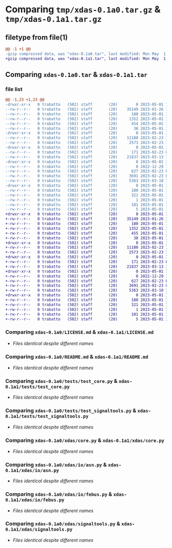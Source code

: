 # Comparing `tmp/xdas-0.1a0.tar.gz` & `tmp/xdas-0.1a1.tar.gz`

## filetype from file(1)

```diff
@@ -1 +1 @@
-gzip compressed data, was "xdas-0.1a0.tar", last modified: Mon May  1 19:09:18 2023, max compression
+gzip compressed data, was "xdas-0.1a1.tar", last modified: Mon May  1 19:12:55 2023, max compression
```

## Comparing `xdas-0.1a0.tar` & `xdas-0.1a1.tar`

### file list

```diff
@@ -1,23 +1,23 @@
-drwxr-xr-x   0 trabatto   (502) staff       (20)        0 2023-05-01 19:09:18.369625 xdas-0.1a0/
--rw-r--r--   0 trabatto   (502) staff       (20)    35149 2023-01-26 16:18:03.000000 xdas-0.1a0/LICENSE.md
--rw-r--r--   0 trabatto   (502) staff       (20)      180 2023-05-01 19:09:18.369476 xdas-0.1a0/PKG-INFO
--rw-r--r--   0 trabatto   (502) staff       (20)     1352 2023-05-01 18:57:32.000000 xdas-0.1a0/README.md
--rw-r--r--   0 trabatto   (502) staff       (20)      454 2023-05-01 19:03:36.000000 xdas-0.1a0/pyproject.toml
--rw-r--r--   0 trabatto   (502) staff       (20)       38 2023-05-01 19:09:18.369663 xdas-0.1a0/setup.cfg
-drwxr-xr-x   0 trabatto   (502) staff       (20)        0 2023-05-01 19:09:18.367428 xdas-0.1a0/tests/
--rw-r--r--   0 trabatto   (502) staff       (20)    11180 2023-02-23 15:44:38.000000 xdas-0.1a0/tests/test_core.py
--rw-r--r--   0 trabatto   (502) staff       (20)     2573 2023-02-23 15:50:41.000000 xdas-0.1a0/tests/test_signaltools.py
-drwxr-xr-x   0 trabatto   (502) staff       (20)        0 2023-05-01 19:09:18.367896 xdas-0.1a0/xdas/
--rw-r--r--   0 trabatto   (502) staff       (20)      171 2023-02-23 09:32:18.000000 xdas-0.1a0/xdas/__init__.py
--rw-r--r--   0 trabatto   (502) staff       (20)    21837 2023-03-13 16:30:29.000000 xdas-0.1a0/xdas/core.py
-drwxr-xr-x   0 trabatto   (502) staff       (20)        0 2023-05-01 19:09:18.369254 xdas-0.1a0/xdas/io/
--rw-r--r--   0 trabatto   (502) staff       (20)        0 2022-12-29 11:57:28.000000 xdas-0.1a0/xdas/io/__init__.py
--rw-r--r--   0 trabatto   (502) staff       (20)      627 2023-02-23 09:32:18.000000 xdas-0.1a0/xdas/io/asn.py
--rw-r--r--   0 trabatto   (502) staff       (20)     3691 2023-02-23 09:32:18.000000 xdas-0.1a0/xdas/io/febus.py
--rw-r--r--   0 trabatto   (502) staff       (20)     5363 2023-03-10 10:53:44.000000 xdas-0.1a0/xdas/signaltools.py
-drwxr-xr-x   0 trabatto   (502) staff       (20)        0 2023-05-01 19:09:18.368759 xdas-0.1a0/xdas.egg-info/
--rw-r--r--   0 trabatto   (502) staff       (20)      180 2023-05-01 19:09:18.000000 xdas-0.1a0/xdas.egg-info/PKG-INFO
--rw-r--r--   0 trabatto   (502) staff       (20)      321 2023-05-01 19:09:18.000000 xdas-0.1a0/xdas.egg-info/SOURCES.txt
--rw-r--r--   0 trabatto   (502) staff       (20)        1 2023-05-01 19:09:18.000000 xdas-0.1a0/xdas.egg-info/dependency_links.txt
--rw-r--r--   0 trabatto   (502) staff       (20)      101 2023-05-01 19:09:18.000000 xdas-0.1a0/xdas.egg-info/requires.txt
--rw-r--r--   0 trabatto   (502) staff       (20)        5 2023-05-01 19:09:18.000000 xdas-0.1a0/xdas.egg-info/top_level.txt
+drwxr-xr-x   0 trabatto   (502) staff       (20)        0 2023-05-01 19:12:55.462263 xdas-0.1a1/
+-rw-r--r--   0 trabatto   (502) staff       (20)    35149 2023-01-26 16:18:03.000000 xdas-0.1a1/LICENSE.md
+-rw-r--r--   0 trabatto   (502) staff       (20)      180 2023-05-01 19:12:55.462129 xdas-0.1a1/PKG-INFO
+-rw-r--r--   0 trabatto   (502) staff       (20)     1352 2023-05-01 18:57:32.000000 xdas-0.1a1/README.md
+-rw-r--r--   0 trabatto   (502) staff       (20)      455 2023-05-01 19:12:15.000000 xdas-0.1a1/pyproject.toml
+-rw-r--r--   0 trabatto   (502) staff       (20)       38 2023-05-01 19:12:55.462299 xdas-0.1a1/setup.cfg
+drwxr-xr-x   0 trabatto   (502) staff       (20)        0 2023-05-01 19:12:55.460608 xdas-0.1a1/tests/
+-rw-r--r--   0 trabatto   (502) staff       (20)    11180 2023-02-23 15:44:38.000000 xdas-0.1a1/tests/test_core.py
+-rw-r--r--   0 trabatto   (502) staff       (20)     2573 2023-02-23 15:50:41.000000 xdas-0.1a1/tests/test_signaltools.py
+drwxr-xr-x   0 trabatto   (502) staff       (20)        0 2023-05-01 19:12:55.460991 xdas-0.1a1/xdas/
+-rw-r--r--   0 trabatto   (502) staff       (20)      171 2023-02-23 09:32:18.000000 xdas-0.1a1/xdas/__init__.py
+-rw-r--r--   0 trabatto   (502) staff       (20)    21837 2023-03-13 16:30:29.000000 xdas-0.1a1/xdas/core.py
+drwxr-xr-x   0 trabatto   (502) staff       (20)        0 2023-05-01 19:12:55.461961 xdas-0.1a1/xdas/io/
+-rw-r--r--   0 trabatto   (502) staff       (20)        0 2022-12-29 11:57:28.000000 xdas-0.1a1/xdas/io/__init__.py
+-rw-r--r--   0 trabatto   (502) staff       (20)      627 2023-02-23 09:32:18.000000 xdas-0.1a1/xdas/io/asn.py
+-rw-r--r--   0 trabatto   (502) staff       (20)     3691 2023-02-23 09:32:18.000000 xdas-0.1a1/xdas/io/febus.py
+-rw-r--r--   0 trabatto   (502) staff       (20)     5363 2023-03-10 10:53:44.000000 xdas-0.1a1/xdas/signaltools.py
+drwxr-xr-x   0 trabatto   (502) staff       (20)        0 2023-05-01 19:12:55.461591 xdas-0.1a1/xdas.egg-info/
+-rw-r--r--   0 trabatto   (502) staff       (20)      180 2023-05-01 19:12:55.000000 xdas-0.1a1/xdas.egg-info/PKG-INFO
+-rw-r--r--   0 trabatto   (502) staff       (20)      321 2023-05-01 19:12:55.000000 xdas-0.1a1/xdas.egg-info/SOURCES.txt
+-rw-r--r--   0 trabatto   (502) staff       (20)        1 2023-05-01 19:12:55.000000 xdas-0.1a1/xdas.egg-info/dependency_links.txt
+-rw-r--r--   0 trabatto   (502) staff       (20)      101 2023-05-01 19:12:55.000000 xdas-0.1a1/xdas.egg-info/requires.txt
+-rw-r--r--   0 trabatto   (502) staff       (20)        5 2023-05-01 19:12:55.000000 xdas-0.1a1/xdas.egg-info/top_level.txt
```

### Comparing `xdas-0.1a0/LICENSE.md` & `xdas-0.1a1/LICENSE.md`

 * *Files identical despite different names*

### Comparing `xdas-0.1a0/README.md` & `xdas-0.1a1/README.md`

 * *Files identical despite different names*

### Comparing `xdas-0.1a0/tests/test_core.py` & `xdas-0.1a1/tests/test_core.py`

 * *Files identical despite different names*

### Comparing `xdas-0.1a0/tests/test_signaltools.py` & `xdas-0.1a1/tests/test_signaltools.py`

 * *Files identical despite different names*

### Comparing `xdas-0.1a0/xdas/core.py` & `xdas-0.1a1/xdas/core.py`

 * *Files identical despite different names*

### Comparing `xdas-0.1a0/xdas/io/asn.py` & `xdas-0.1a1/xdas/io/asn.py`

 * *Files identical despite different names*

### Comparing `xdas-0.1a0/xdas/io/febus.py` & `xdas-0.1a1/xdas/io/febus.py`

 * *Files identical despite different names*

### Comparing `xdas-0.1a0/xdas/signaltools.py` & `xdas-0.1a1/xdas/signaltools.py`

 * *Files identical despite different names*


